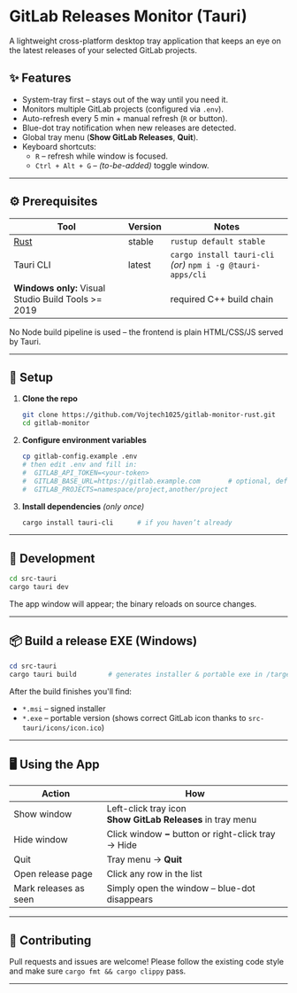 # GitLab Releases Monitor (Tauri)

A lightweight cross-platform desktop tray application that keeps an eye on the latest releases of your selected GitLab projects.

## ✨ Features

* System-tray first – stays out of the way until you need it.
* Monitors multiple GitLab projects (configured via `.env`).
* Auto-refresh every 5 min + manual refresh (`R` or button).
* Blue-dot tray notification when new releases are detected.
* Global tray menu (**Show GitLab Releases**, **Quit**).
* Keyboard shortcuts:
  * `R` – refresh while window is focused.
  * `Ctrl + Alt + G` – *(to-be-added)* toggle window.

---

## ⚙️ Prerequisites

| Tool | Version | Notes |
|------|---------|-------|
| [Rust](https://rustup.rs/) | stable | `rustup default stable` |
| Tauri CLI | latest | `cargo install tauri-cli` *(or)* `npm i -g @tauri-apps/cli` |
| **Windows only:** Visual Studio Build Tools >= 2019 |  | required C++ build chain |

No Node build pipeline is used – the frontend is plain HTML/CSS/JS served by Tauri.

---

## 🔧 Setup

1. **Clone the repo**
   ```bash
   git clone https://github.com/Vojtech1025/gitlab-monitor-rust.git
   cd gitlab-monitor
   ```
2. **Configure environment variables**
   ```bash
   cp gitlab-config.example .env
   # then edit .env and fill in:
   #  GITLAB_API_TOKEN=<your-token>
   #  GITLAB_BASE_URL=https://gitlab.example.com       # optional, defaults to gitlab.com
   #  GITLAB_PROJECTS=namespace/project,another/project
   ```
3. **Install dependencies** *(only once)*
   ```bash
   cargo install tauri-cli      # if you haven’t already
   ```

---

## 🚀 Development

```bash
cd src-tauri
cargo tauri dev
```
The app window will appear; the binary reloads on source changes.

---

## 📦 Build a release EXE (Windows)

```powershell
cd src-tauri
cargo tauri build        # generates installer & portable exe in /target/release/bundle/windows
```
After the build finishes you'll find:
* `*.msi` – signed installer
* `*.exe` – portable version (shows correct GitLab icon thanks to `src-tauri/icons/icon.ico`)

---

## 🖥️ Using the App

| Action | How |
|--------|-----|
| Show window | Left-click tray icon<br/>**Show GitLab Releases** in tray menu |
| Hide window | Click window **−** button or right-click tray → Hide |
| Quit        | Tray menu → **Quit** |
| Open release page | Click any row in the list |
| Mark releases as seen | Simply open the window – blue-dot disappears |

---

## 👐 Contributing
Pull requests and issues are welcome! Please follow the existing code style and make sure `cargo fmt && cargo clippy` pass.

---



